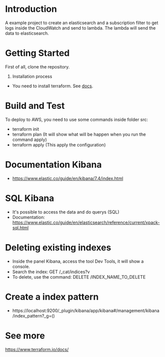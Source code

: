 # Introduction 
A example project to create an elasticsearch and a subscription filter to get logs inside the CloudWatch and send to lambda. The lambda will send the data to elasticsearch.

# Getting Started
First of all, clone the repository.

1.	Installation process
  - You need to install terraform. See <a href="https://www.terraform.io/downloads.html">docs</a>.

# Build and Test
To deploy to AWS, you need to use some commands inside folder src:
  - terraform init
  - terraform plan (It will show what will be happen when you run the command apply)
  - terraform apply (This apply the configuration)

# Documentation Kibana
  - https://www.elastic.co/guide/en/kibana/7.4/index.html

# SQL Kibana
  - It's possible to access the data and do querys (SQL)
  - Documentation: https://www.elastic.co/guide/en/elasticsearch/reference/current/xpack-sql.html

# Deleting existing indexes
  - Inside the panel Kibana, access the tool Dev Tools, it will show a console.
  - Search the index: GET /_cat/indices?v
  - To delete, use the command: DELETE /INDEX_NAME_TO_DELETE

# Create a index pattern
  - https://localhost:9200/_plugin/kibana/app/kibana#/management/kibana/index_pattern?_g=()

# See more
<a href="https://www.terraform.io/docs/">https://www.terraform.io/docs/</a>